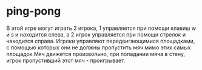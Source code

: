 # ping-pong
В этой игре могут играть 2 игрока, 1 управляется при помощи клавиш w и s и находится слева, а 2 игрок управляется при помощи стрелок и находится справа.
Игроки управляют передвигающимися площадками, с помощью которых они не должны пропустить мяч мимо этих самых площадок.Мяч движется произвольно, при попадании мяча в стену, игрок пропустивший этот мяч - проигрывает.

